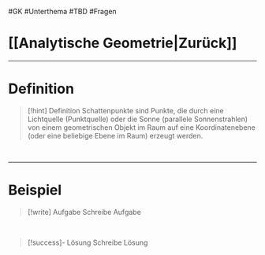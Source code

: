 #GK #Unterthema #TBD #Fragen 

# [[Analytische Geometrie|Zurück]]

___
# Definition

>[!hint] Definition
>Schattenpunkte sind Punkte, die durch eine Lichtquelle (Punktquelle) oder die Sonne (parallele Sonnenstrahlen) von einem geometrischen Objekt im Raum auf eine Koordinatenebene (oder eine beliebige Ebene im Raum) erzeugt werden.

<br>

___
# Beispiel

>[!write] Aufgabe
>Schreibe Aufgabe 

<br>

>[!success]- Lösung
>Schreibe Lösung

<br>

